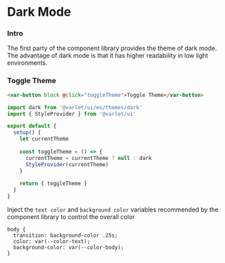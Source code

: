 # Dark Mode

### Intro

The first party of the component library provides the theme of dark mode.
The advantage of dark mode is that it has higher readability in low light environments.

### Toggle Theme

```html
<var-button block @click="toggleTheme">Toggle Theme</var-button>
```

```js
import dark from '@varlet/ui/es/themes/dark'
import { StyleProvider } from '@varlet/ui'

export default {
  setup() {
    let currentTheme
    
    const toggleTheme = () => {
      currentTheme = currentTheme ? null : dark
      StyleProvider(currentTheme)
    }
    
    return { toggleTheme }
  }
}
```

Inject the `text color` and `background color` variables recommended by the component library to control the overall color

```less
body {
  transition: background-color .25s;
  color: var(--color-text);
  background-color: var(--color-body);
}
```
